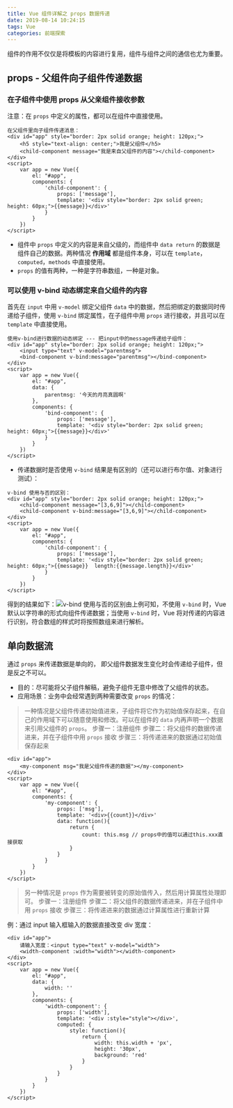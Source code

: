 ```yaml
---
title: Vue 组件详解之 props 数据传递
date: 2019-08-14 10:24:15
tags: Vue
categories: 前端探索
---
```


组件的作用不仅仅是将模板的内容进行复用，组件与组件之间的通信也尤为重要。
## props - 父组件向子组件传递数据
### 在子组件中使用 props 从父亲组件接收参数
注意：在 `props` 中定义的属性，都可以在组件中直接使用。
```
在父组件里向子组件传递消息：
<div id="app" style="border: 2px solid orange; height: 120px;">
	<h5 style="text-align: center;">我是父组件</h5>
	<child-component message="我是来自父组件的内容"></child-component>
</div>
<script>
	var app = new Vue({
        el: "#app", 
        components: {
        	'child-component': {
        		props: ['message'],
        		template: '<div style="border: 2px solid green; height: 60px;">{{message}}</div>'
        	}
        }
    })
</script>
```
+ 组件中 `props` 中定义的内容是来自父级的，而组件中 `data return` 的数据是组件自己的数据。两种情况 **作用域** 都是组件本身，可以在 `template`，`computed`，`methods` 中直接使用。
+ `props` 的值有两种，一种是字符串数组，一种是对象。

### 可以使用 v­-bind 动态绑定来自父组件的内容
首先在 `input` 中用 `v-model` 绑定父组件 `data` 中的数据，然后把绑定的数据同时传递给子组件，使用 `v-bind` 绑定属性，在子组件中用 `props` 进行接收，并且可以在 `template` 中直接使用。
```
使用v-bind进行数据的动态绑定 --- 把input中的message传递给子组件：
<div id="app" style="border: 2px solid orange; height: 120px;">
	<input type="text" v-model="parentmsg">
	<bind-component v-bind:message="parentmsg"></bind-component>
</div>
<script>
	var app = new Vue({
        el: "#app",
        data: {
        	parentmsg: '今天的月亮真圆啊'
        },
        components: {
        	'bind-component': {
        		props: ['message'],
        		template: '<div style="border: 2px solid green; height: 60px;">{{message}}</div>'
        	}
        }
    })
</script>
```
+ 传递数据时是否使用 `v-bind` 结果是有区别的（还可以进行布尔值、对象进行测试）：
```
v-bind 使用与否的区别：
<div id="app" style="border: 2px solid orange; height: 120px;">
	<child-component message="[3,6,9]"></child-component>
	<child-component v-bind:message="[3,6,9]"></child-component>
</div>
<script>
	var app = new Vue({
        el: "#app", 
        components: {
        	'child-component': {
        		props: ['message'],
        		template: '<div style="border: 2px solid green; height: 60px;">{{message}}  length:{{message.length}}</div>'
        	}
        }
    })
</script>
```
得到的结果如下：![v-bind 使用与否的区别](https://upload-images.jianshu.io/upload_images/13038962-9a14b7e44456b082.png?imageMogr2/auto-orient/strip%7CimageView2/2/w/1240)由上例可知，不使用 `v-bind` 时，Vue 默认以字符串的形式向组件传递数据；当使用 `v-bind` 时，Vue 将对传递的内容进行识别，符合数组的样式时将按照数组来进行解析。

## 单向数据流
通过 `props` 来传递数据是单向的， 即父组件数据发生变化时会传递给子组件，但是反之不可以。
+ 目的：尽可能将父子组件解稿，避免子组件无意中修改了父组件的状态。
+ 应用场景：业务中会经常遇到两种需要改变 `props` 的情况：

>一种情况是父组件传递初始值进来，子组件将它作为初始值保存起来，在自己的作用域下可以随意使用和修改。可以在组件的 `data` 内再声明一个数据来引用父组件的 `props`。
步骤一：注册组件
步骤二：将父组件的数据传递进来，并在子组件中用 `props` 接收
步骤三：将传递进来的数据通过初始值保存起来

```
<div id="app">
	<my-component msg="我是父组件传递的数据"></my-component>
</div>
<script>
	var app = new Vue({
        el: "#app", 
       	components: {
       		'my-component': {
       			props: ['msg'],
				template: '<div>{{count}}</div>'
				data: function(){
					return {
						count: this.msg // props中的值可以通过this.xxx直接获取
					}
				}
       		}
       	}
    })
</script>
```

>另一种情况是 `props` 作为需要被转变的原始值传入，然后用计算属性处理即可。
步骤一：注册组件
步骤二：将父组件的数据传递进来，并在子组件中用 `props` 接收
步骤三：将传递进来的数据通过计算属性进行重新计算

例：通过 input 输入框输入的数据直接改变 div 宽度：
```
<div id="app">
	请输入宽度：<input type="text" v-model="width">
	<width-component :width="width"></width-component>
</div>
<script>
	var app = new Vue({
        el: "#app",
        data: {
			width: ''
		},
       	components: {
       		'width-component': {
       			props: ['width'],
				template: '<div :style="style"></div>',
				computed: {
					style: function(){
						return {
							width: this.width + 'px',
							height: '30px',
							background: 'red'
						}
					}	
				}
       		}
       	}
    })
</script>
```
